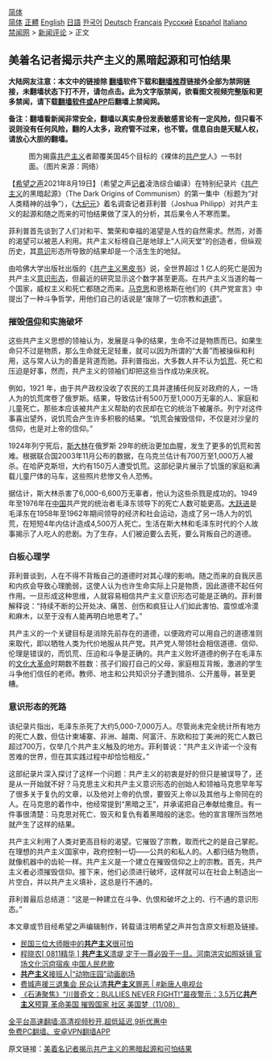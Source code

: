  <!-- 面包屑导航 --> <div class="breadcrumb"><!-- GTranslate: https://gtranslate.io/ -->  <div class="switcher notranslate">  <div class="selected">  <a href="#" onclick="return false;"> 简体</a>  </div>  <div class="option">  <a href="https://www.bannedbook.org" onclick="doGTranslate('zh-CN|zh-CN');jQuery('div.switcher div.selected a').html(jQuery(this).html());return false;" title="简体中文" class="nturl selected"> 简体</a>  <a href="https://www.bannedbook.org/zh-tw/" onclick="doGTranslate('zh-CN|zh-TW');jQuery('div.switcher div.selected a').html(jQuery(this).html());return false;" title="繁體中文" class="nturl"> 正體</a>  <a href="https://www.bannedbook.org/en/" onclick="doGTranslate('zh-CN|en');jQuery('div.switcher div.selected a').html(jQuery(this).html());return false;" title="English" class="nturl"> English</a>  <a href="https://www.bannedbook.org/ja/" onclick="doGTranslate('zh-CN|ja');jQuery('div.switcher div.selected a').html(jQuery(this).html());return false;" title="日本語" class="nturl"> 日語</a>  <a href="https://www.bannedbook.org/ko/" onclick="doGTranslate('zh-CN|ko');jQuery('div.switcher div.selected a').html(jQuery(this).html());return false;" title="한국어" class="nturl"> 한국어</a>  <a href="https://www.bannedbook.org/de/" onclick="doGTranslate('zh-CN|de');jQuery('div.switcher div.selected a').html(jQuery(this).html());return false;" title="Deutsch" class="nturl"> Deutsch</a>  <a href="https://www.bannedbook.org/fr/" onclick="doGTranslate('zh-CN|fr');jQuery('div.switcher div.selected a').html(jQuery(this).html());return false;" title="Français" class="nturl"> Français</a>  <a href="https://www.bannedbook.org/ru/" onclick="doGTranslate('zh-CN|ru');jQuery('div.switcher div.selected a').html(jQuery(this).html());return false;" title="Русский" class="nturl"> Русский</a>  <a href="https://www.bannedbook.org/es/" onclick="doGTranslate('zh-CN|es');jQuery('div.switcher div.selected a').html(jQuery(this).html());return false;" title="Español" class="nturl"> Español</a>  <a href="https://www.bannedbook.org/it/" onclick="doGTranslate('zh-CN|it');jQuery('div.switcher div.selected a').html(jQuery(this).html());return false;" title="Italiano" class="nturl"> Italiano</a>  </div>  </div>      <div class='breadcrumb-sub'><!-- Breadcrumb NavXT 6.3.0 --> <a href="https://www.bannedbook.org/" class="home">禁闻网</a> &gt; <a href="https://www.bannedbook.org/bnews/comments/" class="category">新闻评论</a> &gt; 正文</div></div><h2>美着名记者揭示共产主义的黑暗起源和可怕结果</h2> <p class="notice"><b>大陆网友注意：本文中的链接除 <a href="https://github.com/bannedbook/fanqiang" >翻墙</a>软件下载和<a href="https://github.com/killgcd/justmysocks/blob/master/README.md">翻墙推荐</a>链接外全部为禁网链接，未翻墙状态下打不开，请勿点击。此为文字版禁闻，欲看图文视频完整版和更多禁闻，请下载<a href="https://github.com/bannedbook/fanqiang">翻墙软件或APP</a>后翻墙上禁闻网。</p><p>备注：翻墙看新闻非常安全，翻墙以真实身份发表敏感言论有一定风险，但只看不说则没有任何风险，翻的人太多，政府管不过来，也不管。信息自由是天赋人权，请放心大胆的翻墙。</b></p>  <div class="entry"> <figure> <p><figcaption>图为揭露<a href="https://www.bannedbook.org/bnews/tag/%e5%85%b1%e4%ba%a7%e4%b8%bb%e4%b9%89/" class="st_tag internal_tag" rel="tag" title="标签 共产主义 下的日志">共产主义</a>者颠覆美国45个目标的《裸体的<a href="https://www.bannedbook.org/bnews/tag/%e5%85%b1%e4%ba%a7%e5%85%9a/" class="st_tag internal_tag" rel="tag" title="标签 共产党 下的日志">共产党</a>人》一书封面。（图片来源：网络）</figcaption></figure> <p>【<span class='wp_keywordlink_affiliate'><a href="https://www.soundofhope.org" title="希望之声" target="_blank">希望之声</a></span>2021年8月19日】（希望之声<a href="https://www.bannedbook.org/bnews/tag/%E8%AE%B0%E8%80%85/" class="st_tag internal_tag" rel="tag" title="标签 记者 下的日志">记者</a>凌浩综合编译）在特别纪录片《<span class='wp_keywordlink'><a href="https://www.bannedbook.org/forum2/topic6177.html" title="《共产主义的终极目的》" target="_blank">共产主义</a></span>的黑暗起源》（The Dark Origins of Communism）的第一集中（标题为“对人类精神的战争”），《<span class='wp_keywordlink_affiliate'><a href="http://www.epochtimes.com/" title="大纪元" target="_blank">大纪元</a></span>》着名调查记者菲利普（Joshua Philipp）对共产主义的起源和随之而来的可怕结果做了深入的分析，其后果令人不寒而栗。</p> <p>菲利普首先谈到了人们对和平、繁荣和幸福的渴望是人性的自然需求。然而，对善的渴望可以被恶人利用。共产主义标榜自己是地球上“人间天堂”的创造者，但纵观历史，其<a href="https://www.bannedbook.org/bnews/tag/%E6%84%8F%E8%AF%86/" class="st_tag internal_tag" rel="tag" title="标签 意识 下的日志">意识</a>形态所导致的结果却是一个活生生的地狱。</p> <p>由哈佛大学出版社出版的《<span class='wp_keywordlink'><a href="https://www.bannedbook.org/forum2/topic202.html" title="共产主义黑皮书" target="_blank">共产主义黑皮书</a></span>》说，全世界超过 1 亿人的死亡是因为共产主义<a href="https://www.bannedbook.org/bnews/tag/%E6%84%8F%E8%AF%86%E5%BD%A2%E6%80%81/" class="st_tag internal_tag" rel="tag" title="标签 意识形态 下的日志">意识形态</a>，但最近的研究显示这个数字甚至更高。在共产主义当道的每一个国家，威权主义和死亡都随之而来。<span class='wp_keywordlink'><a href="https://www.bannedbook.org/forum2/topic105.html" title="《马克思的成魔之路》" target="_blank">马克思</a></span>和恩格斯在他们的《共产党宣言》中提出了一种斗争哲学，用他们自己的话说是“废除了一切宗教和<a href="https://www.bannedbook.org/bnews/tag/%e9%81%93%e5%be%b7/" class="st_tag internal_tag" rel="tag" title="标签 道德 下的日志">道德</a>”。</p> <h3>摧毁<a href="https://www.bannedbook.org/bnews/tag/%e4%bf%a1%e4%bb%b0/" class="st_tag internal_tag" rel="tag" title="标签 信仰 下的日志">信仰</a>和实施破坏</h3> <p>这些共产主义思想的领袖认为，发展是斗争的结果，生命不过是物质而已。如果生命只不过是物质，那么生命就无足轻重，就可以因为所谓的“大善”而被操纵和利用，这与常人认为的善是背道而驰。菲利普指出，大多数人并不认为<a href="https://www.bannedbook.org/bnews/tag/%E9%A5%A5%E8%8D%92/" class="st_tag internal_tag" rel="tag" title="标签 饥荒 下的日志">饥荒</a>、死亡和压迫是好事，然而，共产主义的领袖们却把这些当作成功来庆祝。</p>  <p>例如，1921 年，由于共产政权没收了农民的工具并逮捕任何反对政府的人，一场人为的饥荒席卷了俄罗斯。结果，导致估计有500万至1,000万无辜的人、家庭和儿童死亡。那些本应该被共产主义帮助的农民却在它的统治下被屠杀。列宁对这件事喜出望外，说饥荒会产生许多积极的结果。“饥荒会摧毁信仰，不仅是对沙皇的信仰，也是对上帝的信仰。”</p> <p>1924年列宁死后，<span class='wp_keywordlink'><a href="https://www.bannedbook.org/forum2/topic1256.html" title="斯大林（上、中、下册）" target="_blank">斯大林</a></span>在俄罗斯 29年的统治更加血腥，发生了更多的饥荒和苦难。根据联合国2003年11月公布的数据，在乌克兰估计有700万至1,000万人被杀。在哈萨克斯坦，大约有150万人遭受饥荒。这部纪录片展示了饥饿的家庭和满载儿童尸体的马车，这些照片悲惨又令人恐怖。</p> <p>据估计，斯大林杀害了6,000-6,600万无辜者，他认为这些杀戮是成功的。1949年至1976年在<span class='wp_keywordlink_affiliate'><a href="https://www.bannedbook.org/" title="中国" target="_blank">中国</a></span>共产党的统治者毛泽东领导下的死亡人数可能更高。<span class='wp_keywordlink'><a href="https://www.bannedbook.org/forum2/topic242.html" title="大跃进亲历记" target="_blank">大跃进</a></span>是毛泽东在1958年至1962年期间领导的经济和社会运动，造成了另一场人为的饥荒，在短短4年内估计造成4,500万人死亡。生活在斯大林和毛泽东时代的个人故事揭示了人吃人的悲剧。为了生存，人们被迫要么去死，要么背叛自己的道德。</p> <h3>白板心理学</h3> <p>菲利普谈到，人在不得不背叛自己的道德时对其心理的影响。随之而来的自我厌恶和内疚会导致心理脆弱，这使人认为也许生命实际上只是物质，因此道德不起任何作用。一旦形成这种思维，人就容易相信共产主义意识形态可能是正确的。菲利普解释说：“持续不断的公开处决、痛苦、创伤和疯狂让人们如此害怕、震惊或冷漠和麻木，以至于没有人能再明白地思考了。”</p>  <p>共产主义的一个关键目标是消除先前存在的道德，以便政府可以用自己的道德准则来取代，即以牺牲人类为代价地服从共产党。共产党人带领社会相信道德、信仰、伦理是错误的，而饥荒、压迫和斗争是正确的。共产主义败坏道德的例子在毛泽东的<span class='wp_keywordlink'><a href="https://www.bannedbook.org/forum2/topic973.html" title="《文化大革命：历史真相和集体记忆》" target="_blank">文化大革命</a></span>时期数不胜数：孩子们殴打自己的父母，家庭相互背叛，激进的学生斗争他们信任的老师。教师、地主和公共知识分子遭到猎杀、公开羞辱，甚至更糟。</p> <h3>意识形态的死路</h3> <p>该纪录片指出，毛泽东杀死了大约5,000-7,000万人。尽管尚未完全统计所有地方的死亡人数，但估计柬埔寨、非洲、越南、阿富汗、东欧和拉丁美洲的死亡人数已超过700万，仅举几个共产主义触及的地方。菲利普说：“共产主义许诺一个没有苦难的世界，但在其实践过程中却恰恰相反。”</p> <p>这部纪录片深入探讨了这样一个问题：共产主义的初衷是好的但只是被误导了，还是从一开始就不好？马克思主义和共产主义意识形态的创始人和领袖马克思早年写了很多关于复仇的文章，以及他对上帝的仇恨，要毁灭上帝以及其他与上帝同在的人。在马克思的着作中，他经常提到“黑暗之王”，并承诺把自己奉献给撒旦。有一件事很清楚：马克思对死亡、毁灭和复仇有着黑暗般的迷恋。他的宣言理所当然地就产生了这样的结果。</p> <p>共产主义利用了人类对更高目标的渴望。它摧毁了宗教，取而代之的是自己掌舵。在理想的共产主义国家中，政府控制一切——公共的和私人的。人都归结为物质，就像机器中的齿轮一样。共产主义是一个建立在摧毁信仰之上的宗教。首先，共产主义者必须摧毁信仰。接下来，他们必须进行破坏，这样就可以在社会上制造出一片空白，并以共产主义填补，这总是行不通的。</p>  <p>菲利普最后总结道：“这是一种建立在斗争、仇恨和破坏之上的、行不通的意识形态。”</p> <p>本文章或节目经希望之声编辑制作，转载请注明希望之声并包含原文标题及链接。 </p> <ul class='op-related-articles' title='相关阅读'> <li><a href='https://www.bannedbook.org/bnews/lishi/20210818/1608297.html' target='_blank'>民国三位大师眼中的<b>共产主义</b>很可怕</a></li> <li><a href='https://www.bannedbook.org/bnews/bannedvideo/20210816/1607191.html' target='_blank'>程晓农[ 0811精华 ] <b>共产主义</b>溃堤 定于一尊必毁于一旦。河南洪灾如照妖镜 官场文化沉疴宿疾 中国人民悲歌</a></li> <li><a href='https://www.bannedbook.org/bnews/ssgc/20210813/1605874.html' target='_blank'><b>共产主义</b>接班人|“动物庄园”动画剧场</a></li> <li><a href='https://www.bannedbook.org/bnews/bannedvideo/20210812/1604757.html' target='_blank'>费城声援三退集会 民众认清<b>共产主义</b>罪恶 | #新唐人电视台</a></li> <li><a href='https://www.bannedbook.org/bnews/bannedvideo/20210812/1604742.html' target='_blank'>《石涛聚焦》“川普奇文：BULLIES NEVER FIGHT!”晨夜警示：3.5万亿<b>共产主义</b>预算 革命美国 摧毁国家 社区 美国梦（11/08）</a></li> </ul> <p class="texttj"> <a href="https://github.com/bannedbook/fanqiang/wiki/V2ray%E6%9C%BA%E5%9C%BA" target="_blank">全平台高速翻墙:高清视频秒开,超低延迟,9折优惠中</a><br/> <a href="https://github.com/bannedbook/fanqiang/wiki/%E7%A6%81%E9%97%BB%E7%BD%91%E5%AE%89%E5%8D%93%E7%BF%BB%E5%A2%99%E6%96%B0%E9%97%BBAPP" target="_blank">免费PC翻墙、安卓VPN翻墙APP</a></p><p>原文链接：<a class="src_link"  href="https://www.soundofhope.org/post/537056" target="_blank">美着名记者揭示共产主义的黑暗起源和可怕结果</a></p> <a name='sharetosocial'></a>  <div style="margin-bottom:5px;padding-bottom:5px;clear:both"> <div id="archive-pix-1" class="banner-ads"> <!-- AuctionX Display platform tag START --> <div id="26318x728x90x621x_ADSLOT2" clicktrack="%%CLICK_URL_ESC%%"></div> <!-- AuctionX Display platform tag END --> </div> <div id="archive-pix-2" class="banner-ads"> <!-- AuctionX Display platform tag START --> <div id="26315x300x250x621x_ADSLOT2" clicktrack="%%CLICK_URL_ESC%%"></div> <!-- AuctionX Display platform tag END --> </div> </div>  <div id="archive-pix-1" class="banner-ads"> <!-- AuctionX Display platform tag START --> <div id="26318x728x90x621x_ADSLOT3" clicktrack="%%CLICK_URL_ESC%%"></div> <!-- AuctionX Display platform tag END --> </div> </div><!--END ENTRY--> 